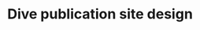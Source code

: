 ---
title: Dive publication site design
description: Led design of our 13 news sites
category: tech
external_url: http://retaildive.com/
---